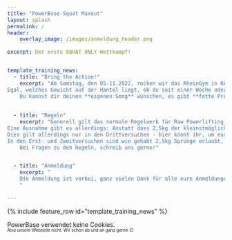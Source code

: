 ```yaml
---
title: "PowerBase Squat Maxout"
layout: splash
permalink: /
header:
    overlay_image: /images/anmeldung_header.png
  
excerpt: Der erste SQUAT ONLY Wettkampf!


template_training_news:
  - title: "Bring the Action!"
    excerpt: "Am Samstag, den 05.11.2022, rocken wir das RheinGym in Köln.<br>
Egal, welches Gewicht auf der Hantel liegt, ob du seit einer Woche oder 10 Jahren im Sport bist: Hier bekommst Du Hype, Action, Fokus, Atmosphäre, Musik, Unterstützung - kurz: Alles was du brauchst. Lasst uns den 05.11 zu einem unvergesslichen Tag machen! <br><br>
    Du kannst dir deinen **eigenen Song** wünschen, es gibt **fette Preise**, auch für unsere Newcomer, Goodie-Bags für **alle**, und für **Verpflegung vor Ort** wird gesorgt!"
    
    
  - title: "Regeln"
    excerpt: "Generell gilt das normale Regelwerk für Raw Powerlifting (vom BVDK), inklusive Singlet-Pflicht, denn ansonsten ist das Bewerten der Gültigkeit des Lifts beim Beugen sehr schwer.<br><br>
Eine Ausnahme gibt es allerdings: Anstatt dass 2,5kg der kleinstmögliche Gewichtssprung ist, sind bei uns auch Sprünge von 0,5kg erlaubt!
Dies gilt allerdings nur in den Drittversuchen - hier könnt ihr, um euch eure PR’s abzuholen, also auflegen lassen, was ihr wollt!
In den Erst- und Zweitversuchen sind wie gehabt 2,5kg Sprünge erlaubt, um den Aufwand für die Scheibenstecker*Innen nicht Überhand nehmen zu lassen.<br><br>
    Bei Fragen zu den Regeln, schreib uns gerne!"


  - title: "Anmeldung"
    excerpt: "
    Die Anmeldung ist vorbei, ganz vielen Dank für alle eure Anmeldungen!
    "
  
---
```


{% include feature_row id="template_training_news" %}


PowerBase verwendet keine Cookies.<br> 
<sub><sub> Also unsere Webseite nicht. Wir schon ab und an ganz gerne :D </sub></sub>

